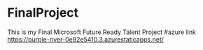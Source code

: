 # FinalProject
This is my Final Microsoft Future Ready Talent Project
#azure link https://purple-river-0e92e5410.3.azurestaticapps.net/
